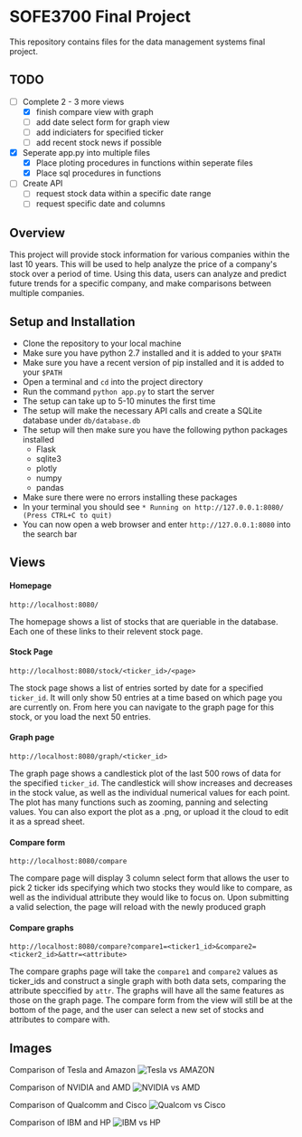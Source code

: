 # SOFE3700 Final Project
This repository contains files for the data management systems final project.

## TODO
* [ ] Complete 2 - 3 more views
  * [x] finish compare view with graph
  * [ ] add date select form for graph view
  * [ ] add indiciaters for specified ticker
  * [ ] add recent stock news if possible
* [x] Seperate app.py into multiple files
  * [x] Place ploting procedures in functions within seperate files
  * [x] Place sql procedures in functions
* [ ] Create API
  * [ ] request stock data within a specific date range
  * [ ] request specific date and columns

## Overview
 This project will provide stock information for various companies within the last 10 years. This will be used to help analyze the price of a company's stock over a period of time. Using this data, users can analyze and predict future trends for a specific company, and make comparisons between multiple companies.

## Setup and Installation
* Clone the repository to your local machine
* Make sure you have python 2.7 installed and it is added to your `$PATH`
* Make sure you have a recent version of pip installed and it is added to your `$PATH`
* Open a terminal and `cd` into the project directory 
* Run the command `python app.py` to start the server
* The setup can take up to 5-10 minutes the first time
* The setup will make the necessary API calls and create a SQLite database under `db/database.db`
* The setup will then make sure you have the following python packages installed
  * Flask
  * sqlite3
  * plotly
  * numpy
  * pandas
* Make sure there were no errors installing these packages
* In your terminal you should see `* Running on http://127.0.0.1:8080/ (Press CTRL+C to quit)`
* You can now open a web browser and enter `http://127.0.0.1:8080` into the search bar

## Views

#### Homepage
```
http://localhost:8080/
```
The homepage shows a list of stocks that are queriable in the database. Each one of these links to their relevent stock page.

#### Stock Page
```
http://localhost:8080/stock/<ticker_id>/<page>
```
The stock page shows a list of entries sorted by date for a specified `ticker_id`. It will only show 50 entries at a time based on which page you are currently on. From here you can navigate to the graph page for this stock, or you load the next 50 entries.

#### Graph page
```
http://localhost:8080/graph/<ticker_id>
```
The graph page shows a candlestick plot of the last 500 rows of data for the specified `ticker_id`. The candlestick will show increases and decreases in the stock value, as well as the individual numerical values for each point. The plot has many functions such as zooming, panning and selecting values. You can also export the plot as a .png, or upload it the cloud to edit it as a spread sheet.

#### Compare form
```
http://localhost:8080/compare
```
The compare page will display 3 column select form that allows the user to pick 2 ticker ids specifying which two stocks they would like to compare, as well as the individual attribute they would like to focus on. Upon submitting a valid selection, the page will reload with the newly produced graph

#### Compare graphs
```
http://localhost:8080/compare?compare1=<ticker1_id>&compare2=<ticker2_id>&attr=<attribute>
```
The compare graphs page will take the `compare1` and `compare2` values as ticker_ids and construct a single graph with both data sets, comparing the attribute speccified by `attr`. The graphs will have all the same features as those on the graph page. The compare form from the view will still be at the bottom of the page, and the user can select a new set of stocks and attributes to compare with.

## Images
Comparison of Tesla and Amazon
![Tesla vs AMAZON](https://i.imgur.com/3Q4PEdw.png)

Comparison of NVIDIA and AMD
![NVIDIA vs AMD](https://i.imgur.com/IWhQvsM.png)

Comparison of Qualcomm and Cisco
![Qualcom vs Cisco](https://i.imgur.com/zY7ND9l.png)

Comparison of IBM and HP
![IBM vs HP](https://i.imgur.com/r0xjrvV.png)
